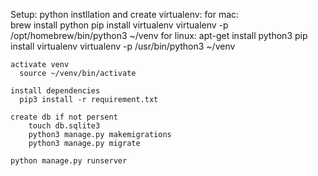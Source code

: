 Setup:
    python instllation and create virtualenv:
      for mac:    
        brew install python 
        pip install virtualenv
        virtualenv -p /opt/homebrew/bin/python3 ~/venv
      for linux: 
        apt-get install python3
        pip install virtualenv
        virtualenv -p /usr/bin/python3 ~/venv

    activate venv
      source ~/venv/bin/activate
    
    install dependencies
      pip3 install -r requirement.txt
    
    create db if not persent
        touch db.sqlite3
        python3 manage.py makemigrations
        python3 manage.py migrate

    python manage.py runserver